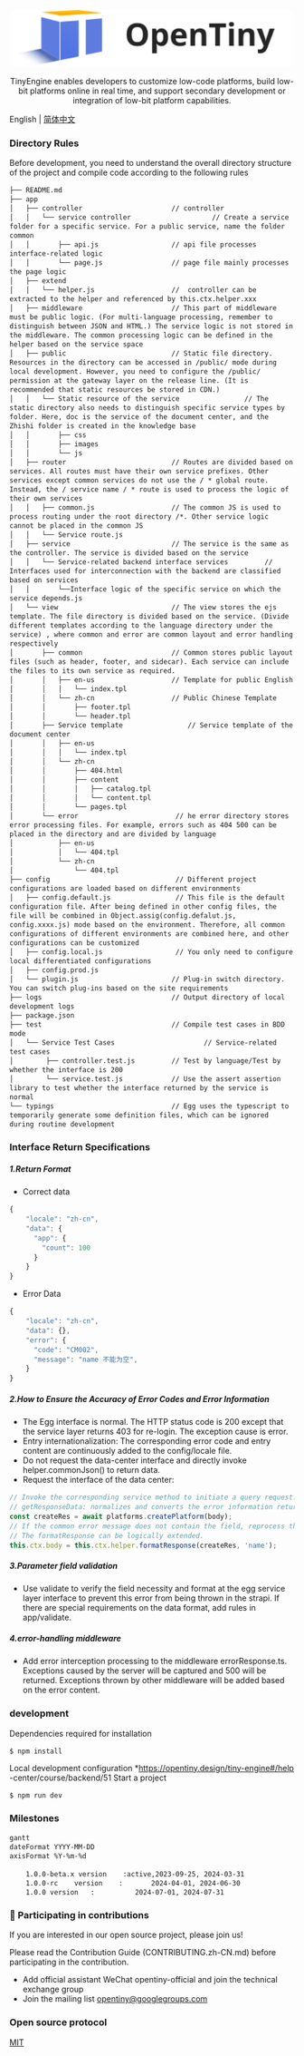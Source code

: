 <p align="center">
  <a href="https://opentiny.design/tiny-engine" target="_blank" rel="noopener noreferrer">
    <img alt="OpenTiny Logo" src="logo.svg" height="100" style="max-width:100%;">
  </a>
</p>
<p align="center">TinyEngine enables developers to customize low-code platforms, build low-bit platforms online in real time, and support secondary development or integration of low-bit platform capabilities.</p>


English | [简体中文](README.zh-CN.md)

### Directory Rules

Before development, you need to understand the overall directory structure of the project and compile code according to the following rules

```
├── README.md
├── app
│   ├── controller                      // controller
│   │   └── service controller                    // Create a service folder for a specific service. For a public service, name the folder common
│   │       ├── api.js                  // api file processes interface-related logic
│   │       └── page.js                 // page file mainly processes the page logic
│   ├── extend
│   │   └── helper.js                   //  controller can be extracted to the helper and referenced by this.ctx.helper.xxx
│   ├── middleware                      // This part of middleware must be public logic. (For multi-language processing, remember to distinguish between JSON and HTML.) The service logic is not stored in the middleware. The common processing logic can be defined in the helper based on the service space
│   ├── public                          // Static file directory. Resources in the directory can be accessed in /public/ mode during local development. However, you need to configure the /public/ permission at the gateway layer on the release line. (It is recommended that static resources be stored in CDN.)
│   │   └── Static resource of the service                // The static directory also needs to distinguish specific service types by folder. Here, doc is the service of the document center, and the Zhishi folder is created in the knowledge base
│   │       ├── css
│   │       ├── images
│   │       └── js
│   ├── router                          // Routes are divided based on services. All routes must have their own service prefixes. Other services except common services do not use the / * global route. Instead, the / service name / * route is used to process the logic of their own services
│   │   ├── common.js                   // The common JS is used to process routing under the root directory /*. Other service logic cannot be placed in the common JS
│   │   └── Service route.js
│   ├── service                         // The service is the same as the controller. The service is divided based on the service
│   │   └── Service-related backend interface services         // Interfaces used for interconnection with the backend are classified based on services
│   │       └──Interface logic of the specific service on which the service depends.js
│   └── view                            // The view stores the ejs template. The file directory is divided based on the service. (Divide different templates according to the language directory under the service) , where common and error are common layout and error handling respectively
│       ├── common                      // Common stores public layout files (such as header, footer, and sidecar). Each service can include the files to its own service as required.
│       │   ├── en-us                   // Template for public English
│       │   │   └── index.tpl
│       │   └── zh-cn                   // Public Chinese Template
│       │       ├── footer.tpl
│       │       └── header.tpl
│       ├── Service template                // Service template of the document center
│       │   ├── en-us
│       │   │   └── index.tpl
│       │   └── zh-cn
│       │       ├── 404.html
│       │       ├── content
│       │       │   ├── catalog.tpl
│       │       │   └── content.tpl
│       │       └── pages.tpl
│       └── error                        // he error directory stores error processing files. For example, errors such as 404 500 can be placed in the directory and are divided by language
│           ├── en-us
│           │   └── 404.tpl
│           └── zh-cn
│               └── 404.tpl
├── config                               // Different project configurations are loaded based on different environments
│   ├── config.default.js                // This file is the default configuration file. After being defined in other config files, the file will be combined in Object.assig(config.defalut.js, config.xxxx.js) mode based on the environment. Therefore, all common configurations of different environments are combined here, and other configurations can be customized
│   ├── config.local.js                  // You only need to configure local differentiated configurations
│   ├── config.prod.js
│   └── plugin.js                       // Plug-in switch directory. You can switch plug-ins based on the site requirements
├── logs                                // Output directory of local development logs
├── package.json
├── test                                // Compile test cases in BDD mode
│   └── Service Test Cases                      // Service-related test cases
│        ├── controller.test.js         // Test by language/Test by whether the interface is 200
│        └── service.test.js            // Use the assert assertion library to test whether the interface returned by the service is normal
└── typings                             // Egg uses the typescript to temporarily generate some definition files, which can be ignored during routine development
```


### Interface Return Specifications
##### 1.Return Format
- Correct data
```js
{
    "locale": "zh-cn",
    "data": {
      "app": {
        "count": 100
      }
    }
}
```
- Error Data
```js
{
    "locale": "zh-cn",
    "data": {},
    "error": {
      "code": "CM002",
      "message": "name 不能为空",
    }
}
```
##### 2.How to Ensure the Accuracy of Error Codes and Error Information
- The Egg interface is normal. The HTTP status code is 200 except that the service layer returns 403 for re-login. The exception cause is error.
- Entry internationalization: The corresponding error code and entry content are continuously added to the config/locale file.
- Do not request the data-center interface and directly invoke helper.commonJson() to return data.
- Request the interface of the data center:
```js
// Invoke the corresponding service method to initiate a query request. The dataService invokes helper.getResponseData().
// getResponseData: normalizes and converts the error information returned by the data center.
const createRes = await platforms.createPlatform(body);
// If the common error message does not contain the field, reprocess the obtained data.
// The formatResponse can be logically extended.
this.ctx.body = this.ctx.helper.formatResponse(createRes, 'name');
```
##### 3.Parameter field validation
- Use validate to verify the field necessity and format at the egg service layer interface to prevent this error from being thrown in the strapi. If there are special requirements on the data format, add rules in app/validate.

##### 4.error-handling middleware
- Add error interception processing to the middleware errorResponse.ts. Exceptions caused by the server will be captured and 500 will be returned. Exceptions thrown by other middleware will be added based on the error content.
### development
Dependencies required for installation

```
$ npm install
```
Local development configuration
*https://opentiny.design/tiny-engine#/help -center/course/backend/51
Start a project
```
$ npm run dev
```
### Milestones

```mermaid
gantt 
dateFormat YYYY-MM-DD
axisFormat %Y-%m-%d

	1.0.0-beta.x version	:active,2023-09-25, 2024-03-31
	1.0.0-rc	version    :       2024-04-01, 2024-06-30
	1.0.0 version   :          2024-07-01, 2024-07-31

```

### 🤝 Participating in contributions

If you are interested in our open source project, please join us!

Please read the Contribution Guide (CONTRIBUTING.zh-CN.md) before participating in the contribution.

- Add official assistant WeChat opentiny-official and join the technical exchange group
- Join the mailing list opentiny@googlegroups.com

### Open source protocol

[MIT](LICENSE)
